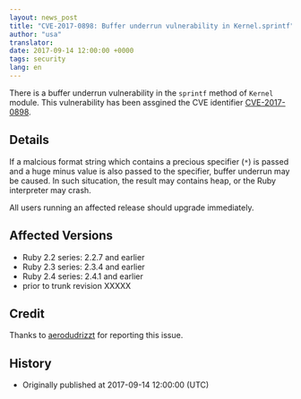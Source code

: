 ```yaml
---
layout: news_post
title: "CVE-2017-0898: Buffer underrun vulnerability in Kernel.sprintf"
author: "usa"
translator:
date: 2017-09-14 12:00:00 +0000
tags: security
lang: en
---
```


There is a buffer underrun vulnerability in the `sprintf` method of `Kernel` module.
This vulnerability has been assgined the CVE identifier [CVE-2017-0898](http://cve.mitre.org/cgi-bin/cvename.cgi?name=CVE-2017-0898).

## Details

If a malcious format string which contains a precious specifier (`*`) is passed and a huge minus value is also passed to the specifier, buffer underrun may be caused.
In such situcation, the result may contains heap, or the Ruby interpreter may crash.

All users running an affected release should upgrade immediately.

## Affected Versions

* Ruby 2.2 series: 2.2.7 and earlier
* Ruby 2.3 series: 2.3.4 and earlier
* Ruby 2.4 series: 2.4.1 and earlier
* prior to trunk revision XXXXX

## Credit

Thanks to [aerodudrizzt](https://hackerone.com/aerodudrizzt) for reporting this issue.

## History

* Originally published at 2017-09-14 12:00:00 (UTC)
